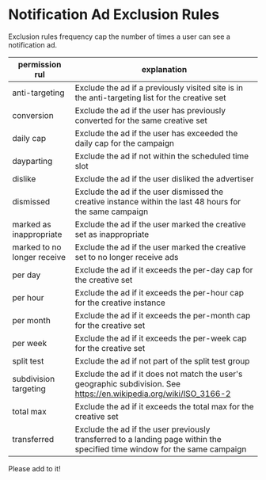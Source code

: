 # Notification Ad Exclusion Rules

Exclusion rules frequency cap the number of times a user can see a notification ad.

| permission rul  | explanation  |
|---|---|
| anti-targeting  | Exclude the ad if a previously visited site is in the anti-targeting list for the creative set  |
| conversion  | Exclude the ad if the user has previously converted for the same creative set  |
| daily cap  | Exclude the ad if the user has exceeded the daily cap for the campaign  |
| dayparting  | Exclude the ad if not within the scheduled time slot  |
| dislike  | Exclude the ad if the user disliked the advertiser  |
| dismissed  | Exclude the ad if the user dismissed the creative instance within the last 48 hours for the same campaign  |
| marked as inappropriate  | Exclude the ad if the user marked the creative set as inappropriate  |
| marked to no longer receive  | Exclude the ad if the user marked the creative set to no longer receive ads  |
| per day  | Exclude the ad if it exceeds the per-day cap for the creative set  |
| per hour  | Exclude the ad if it exceeds the per-hour cap for the creative instance  |
| per month  | Exclude the ad if it exceeds the per-month cap for the creative set  |
| per week  | Exclude the ad if it exceeds the per-week cap for the creative set  |
| split test  | Exclude the ad if not part of the split test group  |
| subdivision targeting  | Exclude the ad if it does not match the user's geographic subdivision. See https://en.wikipedia.org/wiki/ISO_3166-2  |
| total max  | Exclude the ad if it exceeds the total max for the creative set  |
| transferred  | Exclude the ad if the user previously transferred to a landing page within the specified time window for the same campaign  |

Please add to it!
